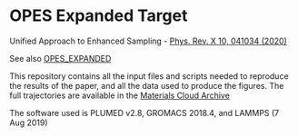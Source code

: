 # OPES Expanded Target
Unified Approach to Enhanced Sampling - [Phys. Rev. X 10, 041034 (2020)](https://journals.aps.org/prx/abstract/10.1103/PhysRevX.10.041034)

See also [OPES_EXPANDED](https://www.plumed.org/doc-master/user-doc/html/_o_p_e_s__e_x_p_a_n_d_e_d.htmlhttps://www.plumed.org/doc-master/user-doc/html/_o_p_e_s__e_x_p_a_n_d_e_d.html)

This repository contains all the input files and scripts needed to reproduce the results of the paper, and all the data used to produce the figures.
The full trajectories are available in the [Materials Cloud Archive](https://archive.materialscloud.org/record/2020.81)

The software used is PLUMED v2.8, GROMACS 2018.4, and LAMMPS (7 Aug 2019)
